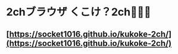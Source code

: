 
# 2chブラウザ くこけ？2ch🙆🙆🙆
## [https://socket1016.github.io/kukoke-2ch/](https://socket1016.github.io/kukoke-2ch/)